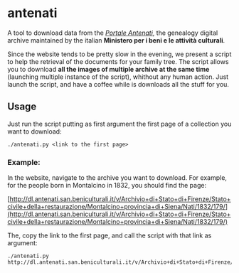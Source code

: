 # antenati
A tool to download data from the *[Portale Antenati](http://www.antenati.san.beniculturali.it/)*, the genealogy digital archive maintained by the italian **Ministero per i beni e le attività culturali**.

Since the website tends to be pretty slow in the evening, we present a script to help the retrieval of the documents for your family tree. The script allows you to download **all the images of multiple archive at the same time** (launching multiple instance of the script), whithout any human action. Just launch the script, and have a coffee while is downloads all the stuff for you.


## Usage 
Just run the script putting as first argument the first page of a collection you want to download:

    ./antenati.py <link to the first page>


### Example:
In the website, navigate to the archive you want to download. For example, for the people born in Montalcino in 1832, you should find the page:

[http://dl.antenati.san.beniculturali.it/v/Archivio+di+Stato+di+Firenze/Stato+civile+della+restaurazione/Montalcino+provincia+di+Siena/Nati/1832/179/](http://dl.antenati.san.beniculturali.it/v/Archivio+di+Stato+di+Firenze/Stato+civile+della+restaurazione/Montalcino+provincia+di+Siena/Nati/1832/179/)

The, copy the link to the first page, and call the script with that link as argument:

    ./antenati.py http://dl.antenati.san.beniculturali.it/v/Archivio+di+Stato+di+Firenze/Stato+civile+della+restaurazione/Montalcino+provincia+di+Siena/Nati/1832/179/005178080_00303.jpg.html
